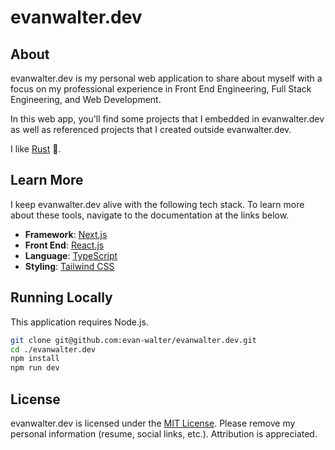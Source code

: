 # evanwalter.dev

## About

evanwalter.dev is my personal web application to share about myself with a focus on my professional experience in Front End Engineering, Full Stack Engineering, and Web Development.

In this web app, you&apos;ll find some projects that I embedded in evanwalter.dev as well as referenced projects that I created outside evanwalter.dev.

I like [Rust](https://www.rust-lang.org/) 🦀.

## Learn More

I keep evanwalter.dev alive with the following tech stack. To learn more about these tools, navigate to the documentation at the links below.

- **Framework**: [Next.js](https://nextjs.org/)
- **Front End**: [React.js](https://reactjs.org/)
- **Language**: [TypeScript](https://www.typescriptlang.org/)
- **Styling**: [Tailwind CSS](https://tailwindcss.com/)

## Running Locally

This application requires Node.js.

```bash
git clone git@github.com:evan-walter/evanwalter.dev.git
cd ./evanwalter.dev
npm install
npm run dev
```

## License

evanwalter.dev is licensed under the [MIT License](https://github.com/evwalt/evanwalter.dev/blob/main/LICENSE). Please remove my personal information (resume, social links, etc.). Attribution is appreciated.
